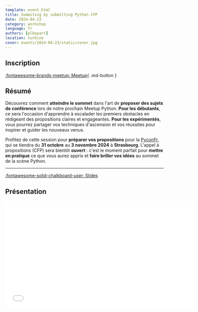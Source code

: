 ```yaml
---
template: event.html
title: Summiting by submitting Python CFP
date: 2024-04-23
category: workshop
language: fr
authors: [plbayart]
location: turbine
cover: events/2024-04-23/static/cover.jpg
---
```


## Inscription

[:fontawesome-brands-meetup: Meetup](https://www.meetup.com/fr-FR/groupe-dutilisateurs-python-grenoble/events/300417373/){ .md-button }

## Résumé

Découvrez comment **atteindre le sommet** dans l'art de **proposer des sujets de conférence** lors de notre prochain Meetup Python. **Pour les débutants**, ce sera l'occasion d'apprendre à escalader les premiers obstacles en rédigeant des propositions claires et engageantes. **Pour les expérimentés**, vous pourrez partager vos techniques d'ascension et vos réussites pour inspirer et guider les nouveaux venus.

Profitez de cette session pour **préparer vos propositions** pour la [PyconFr](https://www.pycon.fr/2024/), qui se tiendra du **31 octobre** au **3 novembre 2024** à **Strasbourg**. L'appel à propositions (CFP) sera bientôt **ouvert** : c'est le moment parfait pour **mettre en pratique** ce que vous aurez appris et **faire briller vos idées** au sommet de la scène Python.

___

[:fontawesome-solid-chalkboard-user: Slides](slides.pdf)

## Présentation

<iframe
  src="slides.pdf"
  width="600"
  height="340"
  scrolling="no"
  frameborder="0"
  webkitallowfullscreen
  mozallowfullscreen
  allowfullscreen
></iframe>
